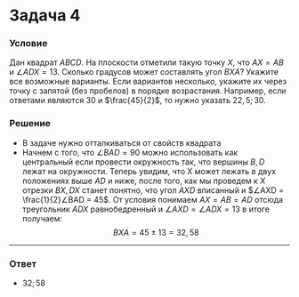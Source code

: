 # Задача 4

### Условие
Дан квадрат $ABCD$. На плоскости отметили такую точку $X$, что $AX = AB$ и $∠ADX = 13$. Сколько градусов может составлять угол $BXA$? Укажите все возможные варианты.
Если вариантов несколько, укажите их через точку с запятой (без пробелов) в порядке
возрастания. Например, если ответами являются $30$ и $\frac{45}{2}$, то нужно указать $22,5;30$.

### Решение
- В задаче нужно отталкиваться от свойств квадрата
- Начнем с того, что $∠BAD = 90$ можно использовать как центральный если провести окружность так, что вершины $B, D$ лежат на окружности. Теперь увидим, что X может лежать в двух положениях выше $AD$ и ниже, после того, как мы проведем к $X$ отрезки $BX, DX$ станет понятно, что угол $AXD$ вписанный и $∠AXD = \frac{1}{2}∠BAD = 45$. От условия понимаем $AX = AB = AD$ отсюда треугольник $ADX$ равнобедренный и $∠AXD = ∠ADX = 13$ в итоге получаем: $$BXA = 45 \pm 13 = 32,58$$

---

### Ответ
- $32;58$